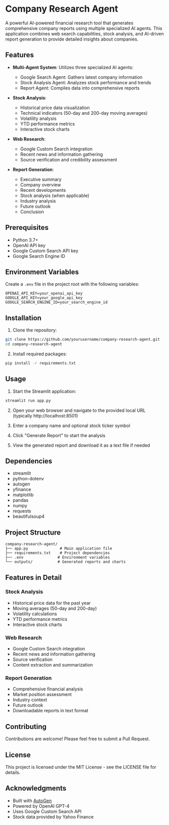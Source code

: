 # Company Research Agent

A powerful AI-powered financial research tool that generates comprehensive company reports using multiple specialized AI agents. This application combines web search capabilities, stock analysis, and AI-driven report generation to provide detailed insights about companies.

## Features

- **Multi-Agent System**: Utilizes three specialized AI agents:
  - Google Search Agent: Gathers latest company information
  - Stock Analysis Agent: Analyzes stock performance and trends
  - Report Agent: Compiles data into comprehensive reports

- **Stock Analysis**:
  - Historical price data visualization
  - Technical indicators (50-day and 200-day moving averages)
  - Volatility analysis
  - YTD performance metrics
  - Interactive stock charts

- **Web Research**:
  - Google Custom Search integration
  - Recent news and information gathering
  - Source verification and credibility assessment

- **Report Generation**:
  - Executive summary
  - Company overview
  - Recent developments
  - Stock analysis (when applicable)
  - Industry analysis
  - Future outlook
  - Conclusion

## Prerequisites

- Python 3.7+
- OpenAI API key
- Google Custom Search API key
- Google Search Engine ID

## Environment Variables

Create a `.env` file in the project root with the following variables:

```env
OPENAI_API_KEY=your_openai_api_key
GOOGLE_API_KEY=your_google_api_key
GOOGLE_SEARCH_ENGINE_ID=your_search_engine_id
```

## Installation

1. Clone the repository:
```bash
git clone https://github.com/yourusername/company-research-agent.git
cd company-research-agent
```

2. Install required packages:
```bash
pip install -r requirements.txt
```

## Usage

1. Start the Streamlit application:
```bash
streamlit run app.py
```

2. Open your web browser and navigate to the provided local URL (typically http://localhost:8501)

3. Enter a company name and optional stock ticker symbol

4. Click "Generate Report" to start the analysis

5. View the generated report and download it as a text file if needed

## Dependencies

- streamlit
- python-dotenv
- autogen
- yfinance
- matplotlib
- pandas
- numpy
- requests
- beautifulsoup4

## Project Structure

```
company-research-agent/
├── app.py              # Main application file
├── requirements.txt    # Project dependencies
├── .env               # Environment variables
└── outputs/           # Generated reports and charts
```

## Features in Detail

### Stock Analysis
- Historical price data for the past year
- Moving averages (50-day and 200-day)
- Volatility calculations
- YTD performance metrics
- Interactive stock charts

### Web Research
- Google Custom Search integration
- Recent news and information gathering
- Source verification
- Content extraction and summarization

### Report Generation
- Comprehensive financial analysis
- Market position assessment
- Industry context
- Future outlook
- Downloadable reports in text format

## Contributing

Contributions are welcome! Please feel free to submit a Pull Request.

## License

This project is licensed under the MIT License - see the LICENSE file for details.

## Acknowledgments

- Built with [AutoGen](https://github.com/microsoft/autogen)
- Powered by OpenAI GPT-4
- Uses Google Custom Search API
- Stock data provided by Yahoo Finance 
